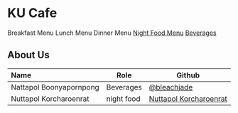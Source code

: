 # KU Cafe

Breakfast Menu
Lunch Menu
Dinner Menu
[Night Food Menu](Menu.md#Night-Food-menu)
[Beverages](Menu.md#Beverages)

## About Us

| Name      | Role      | Github   |
|:----------|-----------|----------|
| Nattapol Boonyapornpong | Beverages | [@bleachjade](https://github.com/bleachjade) |
| Nuttapol Korcharoenrat | night food | [Nuttapol Korcharoenrat](https://github.com/nuttapol-kor) |

